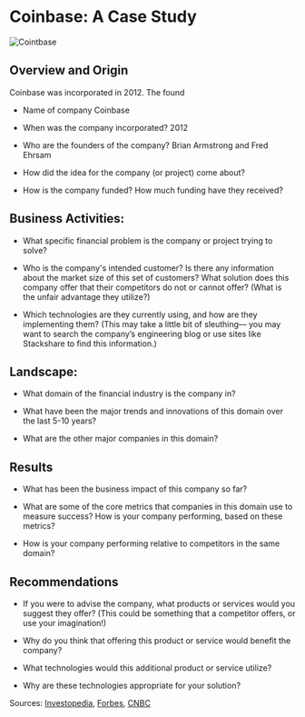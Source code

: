 # Coinbase: A Case Study

![Cointbase](Coinbase_1.png)

## Overview and Origin

Coinbase was incorporated in 2012. The found

- Name of company
  Coinbase

- When was the company incorporated?
  2012

- Who are the founders of the company?
  Brian Armstrong and Fred Ehrsam

- How did the idea for the company (or project) come about?

- How is the company funded? How much funding have they received?

## Business Activities:

- What specific financial problem is the company or project trying to solve?

- Who is the company's intended customer? Is there any information about the market size of this set of customers?
  What solution does this company offer that their competitors do not or cannot offer? (What is the unfair advantage they utilize?)

- Which technologies are they currently using, and how are they implementing them? (This may take a little bit of sleuthing–– you may want to search the company’s engineering blog or use sites like Stackshare to find this information.)

## Landscape:

- What domain of the financial industry is the company in?

- What have been the major trends and innovations of this domain over the last 5-10 years?

- What are the other major companies in this domain?

## Results

- What has been the business impact of this company so far?

- What are some of the core metrics that companies in this domain use to measure success? How is your company performing, based on these metrics?

- How is your company performing relative to competitors in the same domain?

## Recommendations

- If you were to advise the company, what products or services would you suggest they offer? (This could be something that a competitor offers, or use your imagination!)

- Why do you think that offering this product or service would benefit the company?

- What technologies would this additional product or service utilize?

- Why are these technologies appropriate for your solution?

Sources: [Investopedia](https://www.investopedia.com/tech/coinbase-what-it-and-how-do-you-use-it/), [Forbes](https://www.forbes.com/companies/coinbase/?sh=632e5d0a699f), [CNBC](https://www.cnbc.com/2020/12/17/largest-us-cryptocurrency-exchange-coinbase-files-for-ipo-as-bitcoin-soars-past-23000.html)
